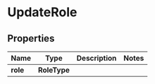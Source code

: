 

# UpdateRole


## Properties

Name | Type | Description | Notes
------------ | ------------- | ------------- | -------------
**role** | **RoleType** |  | 




